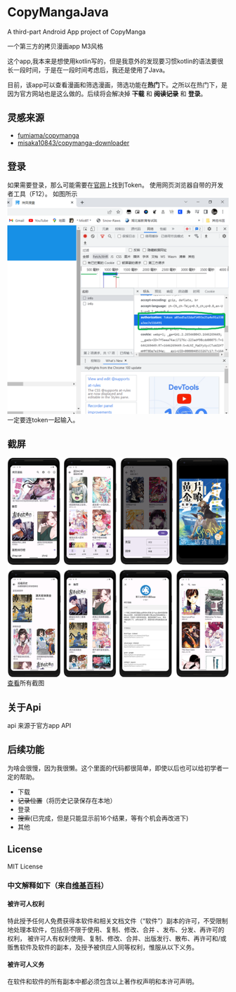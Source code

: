 # CopyMangaJava
 A third-part Android App project of CopyManga
 
 一个第三方的拷贝漫画app M3风格

这个app,我本来是想使用kotlin写的，但是我意外的发现要习惯kotlin的语法要很长一段时间，于是在一段时间考虑后，我还是使用了Java。

目前，该app可以查看漫画和筛选漫画，筛选功能在**热门**下。之所以在热门下，是因为官方网站也是这么做的。后续将会解决掉 **~~下载~~** 和 **~~阅读记录~~** 和 **登录**。

## 灵感来源

* [fumiama/copymanga](https://github.com/fumiama/copymanga)
* [misaka10843/copymanga-downloader](https://github.com/misaka10843/copymanga-downloader)

## 登录

如果需要登录，那么可能需要在[官网](http://www.copymanga.com)上找到Token。
使用网页浏览器自带的开发者工具（F12）。
如图所示
![s1](sreenshots/sss.png)
一定要连token一起输入。

## 截屏

![all](sreenshots/allinone.png)
[查看](https://github.com/shizheng233/CopyMangaJava/tree/main/sreenshots)所有截图



## 关于Api
api 来源于官方app API

## 后续功能
为啥会很慢，因为我很懒。这个里面的代码都很简单，即使以后也可以给初学者一定的帮助。
* 下载
* ~~记录位置~~（将历史记录保存在本地）
* 登录
* ~~搜索~~(已完成，但是只能显示前16个结果，等有个机会再改进下)
* 其他

## License
MIT License

### 中文解释如下（来自[维基百科](https://zh.wikipedia.org/wiki/MIT%E8%A8%B1%E5%8F%AF%E8%AD%89)）
#### 被许可人权利
特此授予任何人免费获得本软件和相关文档文件（“软件”）副本的许可，不受限制地处理本软件，包括但不限于使用、复制、修改、合并 、发布、分发、再许可的权利， 被许可人有权利使用、复制、修改、合并、出版发行、散布、再许可和/或贩售软件及软件的副本，及授予被供应人同等权利，惟服从以下义务。

#### 被许可人义务
在软件和软件的所有副本中都必须包含以上著作权声明和本许可声明。
